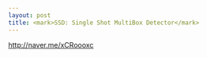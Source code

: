 ```yaml
---
layout: post
title: <mark>SSD: Single Shot MultiBox Detector</mark>
---
```


<a>http://naver.me/xCRoooxc</a>
